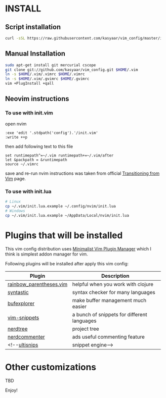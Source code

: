 # INSTALL
## Script installation
```sh
curl -sSL https://raw.githubusercontent.com/kasyaar/vim_config/master/install.sh | sh
```
## Manual Installation 
```sh
sudo apt-get install git mercurial cscope
git clone git://github.com/kasyaar/vim_config.git $HOME/.vim
ln -s $HOME/.vim/.vimrc $HOME/.vimrc
ln -s $HOME/.vim/.gvimrc $HOME/.gvimrc
vim +PlugInstall +qall
```
## Neovim instructions

### To use with init.vim
open nvim
```
:exe 'edit '.stdpath('config').'/init.vim'
:write ++p
```
then add following text to this file
```
set runtimepath^=~/.vim runtimepath+=~/.vim/after
let &packpath = &runtimepath
source ~/.vimrc
```
save and re-run nvim
instructions was taken from official [Transitioning from Vim](https://neovim.io/doc/user/nvim.html#nvim) page.

### To use with init.lua
```sh
# Linux
cp ~/.vim/init.lua.example ~/.config/nvim/init.lua
# Windows
cp ~/.vim/init.lua.example ~/AppData/Local/nvim/init.lua

```



# Plugins that will be installed

This vim config distribution uses [Minimalist Vim Plugin Manager](https://github.com/junegunn/vim-plug) which I think is
simplest addon manager for vim.

Following plugins will be installed after apply this vim config:

Plugin|Description
------|-----------
[rainbow_parentheses.vim](http://github.com/kien/rainbow_parentheses.vim) | helpful when you work with clojure
[syntastic](http://github.com/kasyaar/syntastic) | syntax checker for many languages
[bufexplorer](https://github.com/jlanzarotta/bufexplorer) | make buffer management much easier
[vim-snippets](http://github.com/honza/vim-snippets) | a bunch of snippets for different languages
[nerdtree](http://github.com/scrooloose/nerdtree) | project tree
[nerdcommenter](http://github.com/scrooloose/nerdcommenter) | ads useful commenting feature 
<!--[ultisnips](http://github.com/SirVer/ultisnips)| snippet engine-->

# Other customizations
 TBD

Enjoy!
